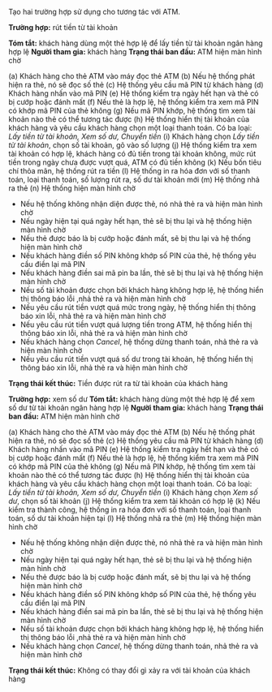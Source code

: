 Tạo hai trường hợp sử dụng cho tương tác với ATM.

**Trường hợp:** rút tiền từ tài khoản

**Tóm tắt:** khách hàng dùng một thẻ hợp lệ để lấy tiền từ tài khoản ngân hàng hợp lệ
**Người tham gia:** khách hàng
**Trạng thái ban đầu:** ATM hiện màn hình chờ

(a) Khách hàng cho thẻ ATM vào máy đọc thẻ ATM
(b) Nếu hệ thống phát hiện ra thẻ, nó sẽ đọc số thẻ
(c) Hệ thống yêu cầu mã PIN từ khách hàng
(d) Khách hàng nhấn vào mã PIN
(e) Hệ thống kiểm tra ngày hết hạn và thẻ có bị cướp hoặc đánh mất
(f) Nếu thẻ là hợp lệ, hệ thống kiểm tra xem mã PIN có khớp mã PIN của thẻ không
(g) Nếu mã PIN khớp, hệ thống tìm xem tài khoản nào thẻ có thể tương tác được
(h) Hệ thống hiển thị tài khoản của khách hàng và yêu cầu khách hàng chọn một loại thanh toán. Có ba loại: *Lấy tiền từ tài khoản, Xem số dư, Chuyển tiền*
(i) Khách hàng chọn *Lấy tiền từ tài khoản*, chọn số tài khoản, gõ vào số lượng
(j) Hệ thống kiểm tra xem tài khoản có hợp lệ, khách hàng có đủ tiền trong tài khoản không, mức rút tiền trong ngày chưa được vượt quá, ATM có đủ tiền không
(k) Nếu bốn tiêu chí thỏa mãn, hệ thống rút ra tiền
(l) Hệ thống in ra hóa đơn với số thanh toán, loại thanh toán, số lượng rút ra, số dư tài khoản mới
(m) Hệ thống nhả ra thẻ
(n) Hệ thống hiện màn hình chờ

* Nếu hệ thống không nhận diện được thẻ, nó nhả thẻ ra và hiện màn hình chờ
* Nếu ngày hiện tại quá ngày hết hạn, thẻ sẽ bị thu lại và hệ thống hiện màn hình chờ
* Nếu thẻ được báo là bị cướp hoặc đánh mất, sẽ bị thu lại và hệ thống hiện màn hình chờ
* Nếu khách hàng điền số PIN không khớp số PIN của thẻ, hệ thống yêu cầu điền lại mã PIN
* Nếu khách hàng điền sai mã pin ba lần, thẻ sẽ bị thu lại và hệ thống hiện màn hình chờ
* Nếu số tài khoản được chọn bởi khách hàng không hợp lệ, hệ thống hiển thị thông báo lỗi ,nhả thẻ ra và hiện màn hình chờ
* Nếu yêu cầu rút tiền vượt quá mức trong ngày, hệ thống hiển thị thông báo xin lỗi, nhả thẻ ra và hiện màn hình chờ
* Nếu yêu cầu rút tiền vượt quá lượng tiền trong ATM, hệ thống hiển thị thông báo xin lỗi, nhả thẻ ra và hiện màn hình chờ
* Nếu khách hàng chọn *Cancel*, hệ thống dừng thanh toán, nhả thẻ ra và hiện màn hình chờ
* Nếu yêu cầu rút tiền vượt quá số dư trong tài khoản, hệ thống hiển thị thông báo xin lỗi, nhả thẻ ra và hiện màn hình chờ

**Trạng thái kết thúc:** Tiền được rút ra từ tài khoản của khách hàng


**Trường hợp:** xem số dư
**Tóm tắt:** khách hàng dùng một thẻ hợp lệ để xem số dư từ tài khoản ngân hàng hợp lệ
**Người tham gia:** khách hàng
**Trạng thái ban đầu:** ATM hiện màn hình chờ

(a) Khách hàng cho thẻ ATM vào máy đọc thẻ ATM
(b) Nếu hệ thống phát hiện ra thẻ, nó sẽ đọc số thẻ
(c) Hệ thống yêu cầu mã PIN từ khách hàng
(d) Khách hàng nhấn vào mã PIN
(e) Hệ thống kiểm tra ngày hết hạn và thẻ có bị cướp hoặc đánh mất
(f) Nếu thẻ là hợp lệ, hệ thống kiểm tra xem mã PIN có khớp mã PIN của thẻ không
(g) Nếu mã PIN khớp, hệ thống tìm xem tài khoản nào thẻ có thể tương tác được
(h) Hệ thống hiển thị tài khoản của khách hàng và yêu cầu khách hàng chọn một loại thanh toán. Có ba loại: *Lấy tiền từ tài khoản, Xem số dư, Chuyển tiền*
(i) Khách hàng chọn *Xem số dư*, chọn số tài khoản
(j) Hệ thống kiểm tra xem tài khoản có hợp lệ
(k) Nếu kiểm tra thành công, hệ thống in ra hóa đơn với số thanh toán, loại thanh toán, số dư tài khoản hiện tại
(l) Hệ thống nhả ra thẻ
(m) Hệ thống hiện màn hình chờ

* Nếu hệ thống không nhận diện được thẻ, nó nhả thẻ ra và hiện màn hình chờ
* Nếu ngày hiện tại quá ngày hết hạn, thẻ sẽ bị thu lại và hệ thống hiện màn hình chờ
* Nếu thẻ được báo là bị cướp hoặc đánh mất, sẽ bị thu lại và hệ thống hiện màn hình chờ
* Nếu khách hàng điền số PIN không khớp số PIN của thẻ, hệ thống yêu cầu điền lại mã PIN
* Nếu khách hàng điền sai mã pin ba lần, thẻ sẽ bị thu lại và hệ thống hiện màn hình chờ
* Nếu số tài khoản được chọn bởi khách hàng không hợp lệ, hệ thống hiển thị thông báo lỗi ,nhả thẻ ra và hiện màn hình chờ
* Nếu khách hàng chọn *Cancel*, hệ thống dừng thanh toán, nhả thẻ ra và hiện màn hình chờ


**Trạng thái kết thúc:** Không có thay đổi gì xảy ra với tài khoản của khách hàng
